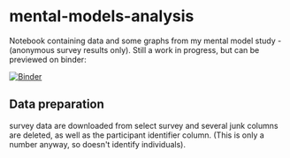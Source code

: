 # mental-models-analysis

Notebook containing data and some graphs from my mental model study - (anonymous survey results only). Still a work in progress, but can be previewed on binder:

[![Binder](https://mybinder.org/badge_logo.svg)](https://mybinder.org/v2/gh/yochannah/mental-models-analysis/master?filepath=import_data.ipynb)

## Data preparation

survey data are downloaded from select survey and several junk columns are deleted, as well as the participant identifier column. (This is only a number anyway, so doesn't identify individuals).
